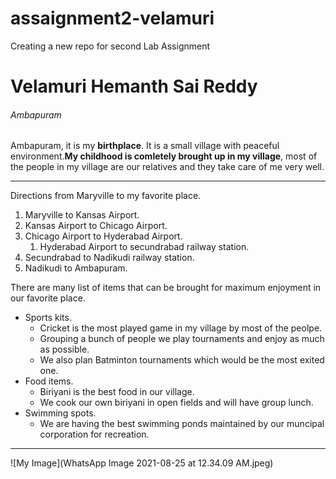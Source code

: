 # assaignment2-velamuri
Creating a new repo for second Lab Assignment
 # Velamuri Hemanth Sai Reddy 
 ###### Ambapuram

 Ambapuram, it is my **birthplace**. It is a small village with peaceful environment.**My childhood is comletely brought up in my village**, most of the people in my village are our relatives and they take care of me very well.

***

Directions from Maryville to my favorite place.
1. Maryville to Kansas Airport.
2. Kansas Airport to Chicago Airport.
3. Chicago Airport to Hyderabad Airport.
    1. Hyderabad Airport to secundrabad railway station.
4. Secundrabad to Nadikudi railway station.
5. Nadikudi to Ambapuram.

There are many list of items that can be brought for maximum enjoyment in our favorite place.
* Sports kits.
    * Cricket is the most played game in my village by most of the peolpe.
    * Grouping a bunch of people we play tournaments and enjoy as much as possible.
    * We also plan Batminton tournaments which would be the most exited one.
* Food items.
    * Biriyani is the best food in our village.
    * We cook our own biriyani in open fields and will have group lunch.
* Swimming spots.
    * We are having the best swimming ponds maintained by our muncipal corporation for recreation.

***

![My Image](WhatsApp Image 2021-08-25 at 12.34.09 AM.jpeg)